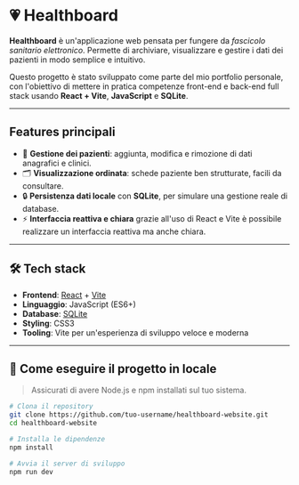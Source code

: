 # 💗 Healthboard

**Healthboard** è un'applicazione web pensata per fungere da *fascicolo sanitario elettronico*. Permette di archiviare, visualizzare e gestire i dati dei pazienti in modo semplice e intuitivo.

Questo progetto è stato sviluppato come parte del mio portfolio personale, con l'obiettivo di mettere in pratica competenze front-end e back-end full stack usando **React + Vite**, **JavaScript** e **SQLite**.

---

## Features principali

- 👤 **Gestione dei pazienti**: aggiunta, modifica e rimozione di dati anagrafici e clinici.
- 🗂️ **Visualizzazione ordinata**: schede paziente ben strutturate, facili da consultare.
- 🔒 **Persistenza dati locale** con **SQLite**, per simulare una gestione reale di database.
- ⚡ **Interfaccia reattiva e chiara** grazie all'uso di React e Vite è possibile realizzare un interfaccia reattiva ma anche chiara.

---

## 🛠️ Tech stack

- **Frontend**: [React](https://reactjs.org/) + [Vite](https://vitejs.dev/)
- **Linguaggio**: JavaScript (ES6+)
- **Database**: [SQLite](https://www.sqlite.org/)
- **Styling**: CSS3 
- **Tooling**: Vite per un'esperienza di sviluppo veloce e moderna

---

## 🧰 Come eseguire il progetto in locale

> Assicurati di avere Node.js e npm installati sul tuo sistema.

```bash
# Clona il repository
git clone https://github.com/tuo-username/healthboard-website.git
cd healthboard-website

# Installa le dipendenze
npm install

# Avvia il server di sviluppo
npm run dev
```
